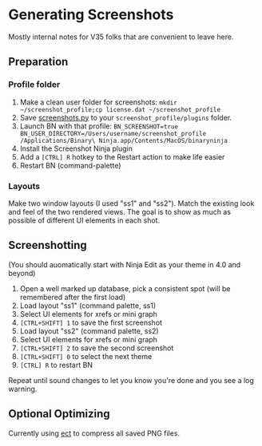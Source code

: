 # Generating Screenshots

Mostly internal notes for V35 folks that are convenient to leave here.

## Preparation 

### Profile folder

1. Make a clean user folder for screenshots: `mkdir ~/screenshot_profile;cp license.dat ~/screenshot_profile`
1. Save [screenshots.py](./screenshots.py) to your `screenshot_profile/plugins` folder.
1. Launch BN with that profile: `BN_SCREENSHOT=true BN_USER_DIRECTORY=/Users/username/screenshot_profile /Applications/Binary\ Ninja.app/Contents/MacOS/binaryninja`
1. Install the Screenshot Ninja plugin
1. Add a `[CTRL] R` hotkey to the Restart action to make life easier
1. Restart BN (command-palette)

### Layouts

Make two window layouts (I used "ss1" and "ss2"). Match the existing look and feel of the two rendered views. The goal is to show as much as possible of different UI elements in each shot.

## Screenshotting

(You should auomatically start with Ninja Edit as your theme in 4.0 and beyond)

1. Open a well marked up database, pick a consistent spot (will be remembered after the first load)
1. Load layout "ss1" (command palette, ss1)
1. Select UI elements for xrefs or mini graph
1. `[CTRL+SHIFT] 1` to save the first screenshot
1. Load layout "ss2" (command palette, ss2)
1. Select UI elements for xrefs or mini graph
1. `[CTRL+SHIFT] 2` to save the second screenshot
1. `[CTRL+SHIFT] 0` to select the next theme
1. `[CTRL] R` to restart BN

Repeat until sound changes to let you know you're done and you see a log warning.

## Optional Optimizing

Currently using [ect](https://github.com/fhanau/Efficient-Compression-Tool) to compress all saved PNG files.
